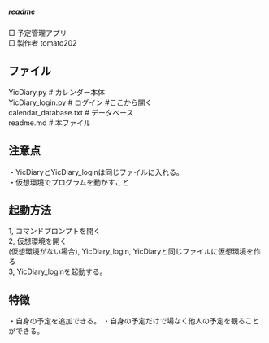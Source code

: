 ##### readme
□ 予定管理アプリ  
□ 製作者 tomato202

## ファイル  
YicDiary.py # カレンダー本体  
YicDiary_login.py # ログイン #ここから開く  
calendar_database.txt # データベース  
readme.md # 本ファイル

## 注意点  
・YicDiaryとYicDiary_loginは同じファイルに入れる。  
・仮想環境でプログラムを動かすこと


## 起動方法  
1, コマンドプロンプトを開く  
2, 仮想環境を開く  
  (仮想環境がない場合), YicDiary_login, YicDiaryと同じファイルに仮想環境を作る  
3, YicDiary_loginを起動する。


## 特徴  
・自身の予定を追加できる。
・自身の予定だけで場なく他人の予定を観ることができる。

